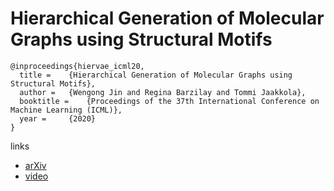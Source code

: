 # Hierarchical Generation of Molecular Graphs using Structural Motifs

```
@inproceedings{hiervae_icml20,
  title = 	 {Hierarchical Generation of Molecular Graphs using Structural Motifs},
  author = 	 {Wengong Jin and Regina Barzilay and Tommi Jaakkola},
  booktitle = 	 {Proceedings of the 37th International Conference on Machine Learning (ICML)},
  year = 	 {2020}
}
```

links
- [arXiv](https://arxiv.org/abs/2002.03230)
- [video](https://www.youtube.com/watch?v=Y5ZLbJDsuEU)
